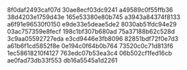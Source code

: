8f0daf2493caf07d
30ae8ecf03dc9241
a49589c0f55ffb36
38d4203e1759d43e
165e53380e80b745
a3943a84374f8133
a6f91e96530f0150
e9de33e5deae5de2
8030ab51fdc94e29
03ac757359e8fecf
198c1bf307b680ad
75a37188b62c528d
3c9aa05592727eda
e3cd9446e3fb8096
82851bdf72f0e7d3
a61b6f1cd5852f8e
0e194c0f64b0b764
73520c0c71d813f6
1ec58618210f4127
763edc07b53ea3c4
06b502cf1fed16cb
ae0fad73db33f553
db16a5545a1d2261
